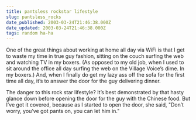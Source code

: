 ```yaml
---
title: pantsless rockstar lifestyle
slug: pantsless_rocks
date_published: 2003-03-24T21:46:38.000Z
date_updated: 2003-03-24T21:46:38.000Z
tags: random ha-ha
---
```


One of the great things about working at home all day via WiFi is that I get to waste my time in true guy fashion, sitting on the couch surfing the web and watching TV in my boxers. (As opposed to my old job, when I used to sit around the office all day surfing the web on the Village Voice’s dime. In my boxers.) And, when I finally do get my lazy ass off the sofa for the first time all day, it’s to answer the door for the guy delivering dinner.

The danger to this rock star lifestyle? It’s best demonstrated by that hasty glance down before opening the door for the guy with the Chinese food. But I’ve got it covered, because as I started to open the door, she said, "Don’t worry, you’ve got pants on, you can let him in."

